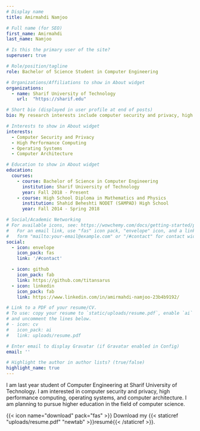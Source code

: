 ```yaml
---
# Display name
title: Amirmahdi Namjoo

# Full name (for SEO)
first_name: Amirmahdi
last_name: Namjoo

# Is this the primary user of the site?
superuser: true

# Role/position/tagline
role: Bachelor of Science Student in Computer Engineering

# Organizations/Affiliations to show in About widget
organizations:
  - name: Sharif University of Technology
    url:  "https://sharif.edu"

# Short bio (displayed in user profile at end of posts)
bio: My research interests include computer security and privacy, high performance computing, operating systems, and computer architecture.

# Interests to show in About widget
interests:
  - Computer Security and Privacy
  - High Performance Computing
  - Operating Systems
  - Computer Architecture

# Education to show in About widget
education:
  courses:
    - course: Bachelor of Science in Computer Engineering
      institution: Sharif University of Technology
      year: Fall 2018 - Present
    - course: High School Diploma in Mathematics and Physics
      institution: Shahid Beheshti NODET (SAMPAD) High School
      year: Fall 2014 - Spring 2018

# Social/Academic Networking
# For available icons, see: https://wowchemy.com/docs/getting-started/page-builder/#icons
#   For an email link, use "fas" icon pack, "envelope" icon, and a link in the
#   form "mailto:your-email@example.com" or "/#contact" for contact widget.
social:
  - icon: envelope
    icon_pack: fas
    link: '/#contact'

  - icon: github
    icon_pack: fab
    link: https://github.com/titansarus
  - icon: linkedin
    icon_pack: fab
    link: https://www.linkedin.com/in/amirmahdi-namjoo-23b4b9192/

# Link to a PDF of your resume/CV.
# To use: copy your resume to `static/uploads/resume.pdf`, enable `ai` icons in `params.yaml`,
# and uncomment the lines below.
# - icon: cv
#   icon_pack: ai
#   link: uploads/resume.pdf

# Enter email to display Gravatar (if Gravatar enabled in Config)
email: ''

# Highlight the author in author lists? (true/false)
highlight_name: true
---
```


I am last year student of Computer Engineering at Sharif University of Technology. I am interested in computer security and privacy, high performance computing, operating systems, and computer architecture. I am planning to pursue higher education in the field of computer science.

{{< icon name="download" pack="fas" >}} Download my {{< staticref "uploads/resume.pdf" "newtab" >}}resumé{{< /staticref >}}.
